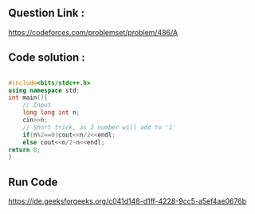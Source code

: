 ## Question Link :

https://codeforces.com/problemset/problem/486/A

## Code solution :

```cpp

#include<bits/stdc++.h>
using namespace std;
int main(){
    // Input
    long long int n;
    cin>>n;
    // Short trick, as 2 number will add to '1'
    if(n%2==0)cout<<n/2<<endl;
    else cout<<n/2-n<<endl;
return 0;
}

```
## Run Code
https://ide.geeksforgeeks.org/c041d148-d1ff-4228-9cc5-a5ef4ae0676b
